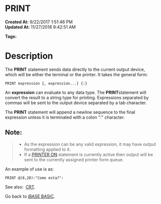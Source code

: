 # PRINT 

**Created At:** 9/22/2017 1:51:46 PM  
**Updated At:** 11/27/2018 9:42:51 AM  

**Tags:**
<badge text='printing' vertical='middle' />
<badge text='outpput' vertical='middle' />

# Description

The **PRINT** statement sends data directly to the current output device, which will be either the terminal or the printer. It takes the general form:

```
PRINT expression {, expression...} {:}
```

An **expression** can evaluate to any data type. The **PRINT**statement will convert the result to a string type for printing. Expressions separated by commas will be sent to the output device separated by a tab character.

The **PRINT** statement will append a newline sequence to the final expression unless it is terminated with a colon ":" character.

## Note:


> - As the expression can be any valid expression, it may have output formatting applied to it.
> - If a [PRINTER ON](277632-printer) statement is currently active then output will be sent to the currently assigned printer form queue.


An example of use is as:

```
PRINT @(8,20):"Como esta?":
```



See also:  [CRT](266868-crt).

Go back to [jBASE BASIC](263498-jbase-basic).
